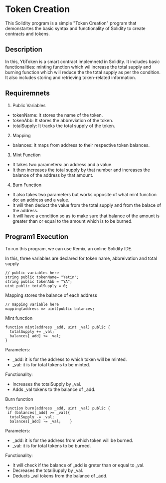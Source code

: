 
# Token Creation
This Solidity program is a simple "Token Creation" program that demonstartes the basic syntax and functionality of Solidity to create contracts and tokens.

## Description

In this, YbToken is a smart contract implemnetd in Solidity. It includes basic functionalities: minting function which wil increase the total supply and burning function which will reduce the the total supply as per the condition. It also includes storing and retrieving token-related information.
## Requiremnets
1. Public Variables
* tokenName: It stores the name of the token.
* tokenAbb: It stores the abbreviation of the token.
* totalSupply: It tracks the total supply of the token.

2. Mapping
* balances: It maps from address to their respective token balances.

3. Mint Function
* It takes two parameters: an address and a value.
* It then increases the total supply by that number and increases the balance of the address by that amount.

4. Burn Function
* It also takes two parameters but works opposite of what mint function do: an address and a value.
* It will then deduct the value from the total supply and from the balace of the address.
* It will have a condition so as to make sure that balance of the amount is greater than or equal to the amount which is to be burned.
## Program1 Execution
To run this program, we can use Remix, an online Solidity IDE.

In this, three variables are declared for token name, abbreivation and total supply

    // public variables here
    string public tokenName= "Yatin";
    string public tokenAbb = "YA";
    uint public totalSupply = 0;

Mapping stores the balance of each address

    // mapping variable here
    mapping(address => uint)public balances;



Mint function

    function mint(address _add, uint _val) public {
      totalSupply += _val;
      balances[_add] += _val;
    }
Parameters:
* _add: it is for the address to which token will be minted.
* _val: it is for total tokens to be minted.

Functionality:
* Increases the totalSupply by _val.
* Adds _val tokens to the balance of  _add.

Burn function

    function burn(address _add, uint _val) public {
     if (balances[_add] >= _val){
      totalSupply -= _val;
      balances[_add] -= _val;    } 
Parameters:
* _add: it is for the address from which token will be burned.
* _val: it is for total tokens to be burned.

Functionality:
* It will check if the balance of _add is greter than or equal to _val.
* Decreases the totalSupply by _val.
* Deducts _val tokens from the balance of  _add.
